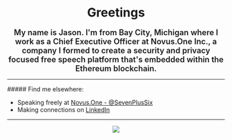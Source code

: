<h1 align="center">Greetings</h1>

<p align="center">
  <span style="font-size: 18px; font-weight: 600">My name is Jason. I'm from Bay City, Michigan where I work as a Chief Executive Officer at Novus.One Inc., a company I formed to create a security and privacy focused free speech platform that's embedded within the Ethereum blockchain.</span>
</p>
<hr />
##### Find me elsewhere:

- Speaking freely at [Novus.One - @SevenPlusSix](https://novus.one/SevenPlusSix)
- Making connections on [LinkedIn](https://www.linkedin.com/in/jasongromaski/)

---
<p align="center">
<a href="https://github.com/JasonNeale/github-readme-stats"><img src="https://github-readme-stats.vercel.app/api?username=JasonNeale&show_icons=true&count_private=true&hide=stars&theme=merko" /></a>
</p>
